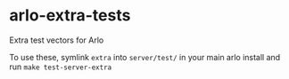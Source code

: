 # arlo-extra-tests
Extra test vectors for Arlo

To use these, symlink `extra` into `server/test/` in your main arlo install and run `make test-server-extra` 
